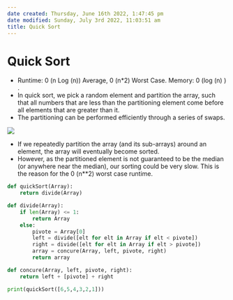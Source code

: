 ```yaml
---
date created: Thursday, June 16th 2022, 1:47:45 pm
date modified: Sunday, July 3rd 2022, 11:03:51 am
title: Quick Sort
---
```


# Quick Sort

- Runtime: 0 (n Log (n)) Average, 0 (n*2) Worst Case. Memory: 0 (log (n) ) .
- In quick sort, we pick a random element and partition the array, such that all numbers that are less than the partitioning element come before all elements that are greater than it.
- The partitioning can be performed efficiently through a series of swaps.

![](https://miro.medium.com/max/1400/1*XNXraasGW-D_YZq-Yuep9g.png)

- If we repeatedly partition the array (and its sub-arrays) around an element, the array will eventually become sorted.
- However, as the partitioned element is not guaranteed to be the median (or anywhere near the median), our sorting could be very slow. This is the reason for the 0 (n\**2) worst case runtime.

```python
def quickSort(Array):
	return divide(Array)

def divide(Array):
    if len(Array) <= 1:
	    return Array
    else:
        pivote = Array[0]
        left = divide([elt for elt in Array if elt < pivote])
        right = divide([elt for elt in Array if elt > pivote])
        array = concure(Array, left, pivote, right)
        return array

def concure(Array, left, pivote, right):
    return left + [pivote] + right

print(quickSort([6,5,4,3,2,1]))
```  

